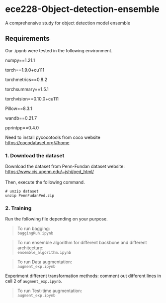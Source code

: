 # ece228-Object-detection-ensemble
A comprehensive study for object detection model ensemble
## Requirements
Our .ipynb were tested in the following environment.

  numpy==1.21.1
  
  torch==1.9.0+cu111
  
  torchmetrics==0.8.2
  
  torchsummary==1.5.1
  
  torchvision==0.10.0+cu111
  
  Pillow==8.3.1
  
  wandb==0.21.7
  
  pprintpp==0.4.0
  
  Need to install pycocotools from coco website <br>
  https://cocodataset.org/#home

  
### 1. Download the dataset  
Download the dataset from Penn-Fundan dataset website:  <br>
https://www.cis.upenn.edu/~jshi/ped_html/ <br><br>
Then, execute the following command.
```
# unzip dataset
unzip PennFudanPed.zip
```
### 2. Training
Run the following file depending on your purpose.

> To run bagging:<br>
  ```baggingRun.ipynb```<br>
  
> To run ensemble algorithm for different backbone and different architecture: <br>
  ```ensemble_algorithm.ipynb```<br>
  
> To run Data augmentation:<br>
  ```augment_exp.ipynb```<br>

Experiment different transformation methods: comment out different lines in cell 2 of  ```augment_exp.ipynb```.
  
> To run Test-time augmentation:<br>
  ```augment_exp.ipynb```<br>

